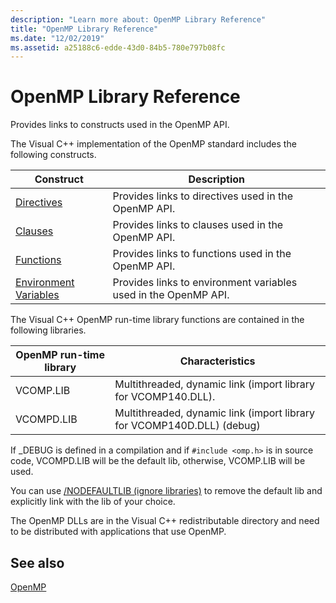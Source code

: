 ```yaml
---
description: "Learn more about: OpenMP Library Reference"
title: "OpenMP Library Reference"
ms.date: "12/02/2019"
ms.assetid: a25188c6-edde-43d0-84b5-780e797b08fc
---
```

# OpenMP Library Reference

Provides links to constructs used in the OpenMP API.

The Visual C++ implementation of the OpenMP standard includes the following constructs.

|Construct|Description|
|---------------|-----------------|
|[Directives](openmp-directives.md)|Provides links to directives used in the OpenMP API.|
|[Clauses](openmp-clauses.md)|Provides links to clauses used in the OpenMP API.|
|[Functions](openmp-functions.md)|Provides links to functions used in the OpenMP API.|
|[Environment Variables](openmp-environment-variables.md)|Provides links to environment variables used in the OpenMP API.|

The Visual C++ OpenMP run-time library functions are contained in the following libraries.

|OpenMP run-time library|Characteristics|
|------------------------------|---------------------|
|VCOMP.LIB|Multithreaded, dynamic link (import library for VCOMP140.DLL).|
|VCOMPD.LIB|Multithreaded, dynamic link (import library for VCOMP140D.DLL) (debug)|

If _DEBUG is defined in a compilation and if `#include <omp.h>` is in source code, VCOMPD.LIB will be the default lib, otherwise, VCOMP.LIB will be used.

You can use [/NODEFAULTLIB (ignore libraries)](../../../build/reference/nodefaultlib-ignore-libraries.md) to remove the default lib and explicitly link with the lib of your choice.

The OpenMP DLLs are in the Visual C++ redistributable directory and need to be distributed with applications that use OpenMP.

## See also

[OpenMP](../../../parallel/openmp/openmp-in-visual-cpp.md)
